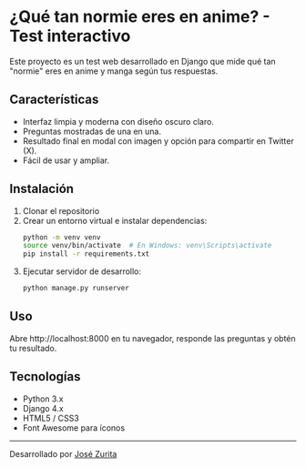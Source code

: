 # ¿Qué tan normie eres en anime? - Test interactivo

Este proyecto es un test web desarrollado en Django que mide qué tan "normie" eres en anime y manga según tus respuestas.

## Características

- Interfaz limpia y moderna con diseño oscuro claro.
- Preguntas mostradas de una en una.
- Resultado final en modal con imagen y opción para compartir en Twitter (X).
- Fácil de usar y ampliar.

## Instalación

1. Clonar el repositorio
2. Crear un entorno virtual e instalar dependencias:
   ```bash
   python -m venv venv
   source venv/bin/activate  # En Windows: venv\Scripts\activate
   pip install -r requirements.txt
3. Ejecutar servidor de desarrollo:
   ```bash
   python manage.py runserver

## Uso

Abre http://localhost:8000 en tu navegador, responde las preguntas y obtén tu resultado.

## Tecnologías

- Python 3.x
- Django 4.x
- HTML5 / CSS3
- Font Awesome para íconos

---

Desarrollado por [José Zurita](https://github.com/jzurit4/)
